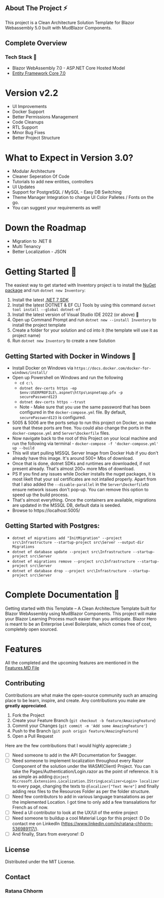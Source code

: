 ﻿<!-- PROJECT SHIELDS -->

## About The Project :zap:

This project is a Clean Architecture Solution Template for Blazor Webassembly 5.0 built with MudBlazor Components.

## Complete Overview

### Tech Stack :muscle:

- Blazor WebAssembly 7.0 - ASP.NET Core Hosted Model
- [Entity Framework Core 7.0](https://docs.microsoft.com/en-us/ef/core/)

# Version v2.2

- UI Improvements
- Docker Support
- Better Permissions Management
- Code Cleanups
- RTL Support
- Minor Bug Fixes
- Better Project Structure

# What to Expect in Version 3.0?

- Modular Architecture
- Cleaner Seperation Of Code
- Tutorials to add new entities, controllers
- UI Updates
- Support for PostgreSQL / MySQL - Easy DB Switching
- Theme Manager Integration to change UI Color Palletes / Fonts on the go.
- You can suggest your requirements as well!

# Down the Roadmap

 - Migration to .NET 8
 - Multi Tenancy
 - Better Localization - JSON

# Getting Started 🦸

The easiest way to get started with Inventory project is to install the [NuGet package](https://www.nuget.org/packages/Inventory/) and run `dotnet new Inventory`:

1. Install the latest [.NET 7 SDK](https://dotnet.microsoft.com/download/dotnet/7.0)
2. Install the latest DOTNET & EF CLI Tools by using this command `dotnet tool install --global dotnet-ef` 
3. Install the latest version of Visual Studio IDE 2022 (or above) 🚀
4. Open up Command Prompt and run `dotnet new --install Inventory` to install the project template
5. Create a folder for your solution and cd into it (the template will use it as project name)
6. Run `dotnet new Inventory` to create a new Solution

## Getting Started with Docker in Windows :rocket:

- Install Docker on Windows via `https://docs.docker.com/docker-for-windows/install/`
- Open up Powershell on Windows and run the following
    - `cd c:\`
    - `dotnet dev-certs https -ep $env:USERPROFILE\.aspnet\https\aspnetapp.pfx -p securePassword123`
    - `dotnet dev-certs https --trust`
    - Note - Make sure that you use the same password that has been configured in the `docker-compose.yml` file. By default, `securePassword123` is configured.
- 5005 & 5006 are the ports setup to run this project on Docker, so make sure that these ports are free. You could also change the ports in the `docker-compose.yml` and `Server\Dockerfile` files.
- Now navigate back to the root of this Project on your local machine and run the following via terminal - `docker-compose -f 'docker-compose.yml' up --build`
- This will start pulling MSSQL Server Image from Docker Hub if you don't already have this image. It's around 500+ Mbs of download.
- Once that is done, dotnet SDKs and runtimes are downloaded, if not present already. That's almost 200+ more Mbs of download.
- PS If you find any issues while Docker installs the nuget packages, it is most likelt that your ssl certificates are not intalled properly. Apart from that I also added the `--disable-parallel` in the `Server\Dockerfile`to ensure network issues don't pop-up. You can remove this option to speed up the build process.
- That's almost everything. Once the containers are available, migrations are updated in the MSSQL DB, default data is seeded.
- Browse to https://localhost:5005/

## Getting Started with Postgres:
- `dotnet ef migrations add "InitMigration" --project src\Infrastructure --startup-project src\Server --output-dir Migrations`
- `dotnet ef database update --project src\Infrastructure --startup-project src\Server`
- `dotnet ef migrations remove --project src\Infrastructure --startup-project src\Server`
- `dotnet ef database drop --project src\Infrastructure --startup-project src\Server`

# Complete Documentation :rocket:

Getting started with this Template – A Clean Architecture Template built for Blazor WebAssembly using MudBlazor Components. This project will make your Blazor Learning Process much easier than you anticipate. Blazor Hero is meant to be an Enterprise Level Boilerplate, which comes free of cost, completely open sourced. 

# Features

All the completed and the upcoming features are mentioned in the [Features.MD File](https://github.com/ratanachh/CleanArchitecture/blob/master/Features.md)

## Contributing

Contributions are what make the open-source community such an amazing place to be learn, inspire, and create. Any contributions you make are **greatly appreciated**.

1. Fork the Project
2. Create your Feature Branch (`git checkout -b feature/AmazingFeature`)
3. Commit your Changes (`git commit -m 'Add some AmazingFeature'`)
4. Push to the Branch (`git push origin feature/AmazingFeature`)
5. Open a Pull Request

Here are the few contributions that I would highly appreciate ;)

- [ ] Need someone to add in the API Documentation for Swagger.
- [ ] Need someone to implement localization throughout every Razor Component of the solution under the WASM(Client) Project. You can take the Pages/Authentication/Login.razor as the point of reference. It is as simple as adding `@inject Microsoft.Extensions.Localization.IStringLocalizer<Login> localizer` to every page, changing the texts to `@localizer["Text Here"]` and finally adding resx files to the Resources Folder as per the folder structure.
- [ ] Need few contributors to add in various language transalations as per the implemented Location. I got time to only add a few transalations for French as of now.
- [ ] Need a UI contributor to look at the UX/UI of the entire project
- [ ] Need someone to buildup a cool Material Logo for this project :D Do contact me on LinkedIn (https://www.linkedin.com/in/ratana-chhorm-536989117/).
- [ ] And finally, Stars from everyone! :D

## License

Distributed under the MIT License.

## Contact
### Ratana Chhorm
